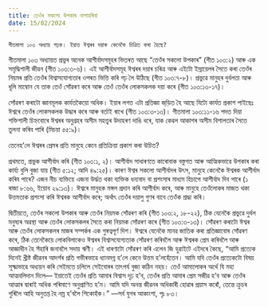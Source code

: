 ```yaml
---
title: তেওঁৰ সকলো উপকাৰ নাপাহৰিবা
date: 15/02/2024
---
```


`গীতমালা ১০৩ অধ্যায় পঢ়ক। ইয়াত ঈশ্বৰৰ দয়াক কেনেকৈ চিত্ৰিত কৰা হৈছে?`

গীতমালা ১০৩ অধ্যায়ত প্ৰভুৰ অনেক আশীৰ্বাদসমূহৰ ভিতৰত আছে “তেওঁৰ সকলো উপকাৰ” (গীত ১০৩:২) আৰু এক সমৃদ্ধিশালী জীৱন (গীত ১০৩:৩-৬)। এই আশীৰ্বাদসমূহ ঈশ্বৰৰ দয়াৰ চৰিত্ৰ আৰু এইটো ইস্ৰায়েলৰ সৈতে কৰা তেওঁৰ নিয়মৰ প্ৰতি তেওঁৰ বিশ্বাসযোগ্যতাৰ ওপৰত ভিত্তি কৰি গঢ় লৈ উঠিছে (গীত ১০৩:৭-৮)। প্ৰভুৱে মানুহৰ দুৰ্বলতা আৰু ধূলি মাম্বোন যে তাক তেওঁ সোঁৱৰণ কৰে আৰু তেওঁ তেওঁৰ লোকসকলক দয়া কৰে (গীত ১০৩:১৩-১৭)।

সোঁৱৰণ কৰাটো জ্ঞানমূলক কাৰ্যতকৈয়ো অধিক। ইয়াৰ লগত এটা প্ৰতিজ্ঞা জড়ি়ত হৈ আছে যিটো কাৰ্যত প্ৰকাশ পাইছেঃ ঈশ্বৰে তেওঁৰ লোকসকলক উদ্ধাৰ কৰে আৰু বৰ্তাই ৰাখে (গীত ১০৩:৩-১৩)। গীতমালা ১০৩:১১-১৬ পদত দিয়া শক্তিশালী চিহ্নবোৰে ঈশ্বৰৰ অনুগ্ৰহৰ অসীম মহত্ত্বৰ উদাহৰণ দাঙি ধৰে, যাক কেৱল আকাশৰ অসীম বিশালতাৰ সৈতে তুলনা কৰিব পাৰি (মিচয়া ৫৫:৯)।

তেনেহ’লে ঈশ্বৰৰ প্ৰেমৰ প্ৰতি মানুহে কেনে প্ৰতিক্ৰিয়া প্ৰকাশ কৰা উচিত?

প্ৰথমতে, প্ৰভুক আশীৰ্বাদ কৰি (গীত ১০৩:১, ২)। আশীৰ্বাদ সাধাৰণতে কাৰোবাক বস্তুগত আৰু আত্মিকভাৱে উপকাৰ কৰা কাৰ্য্য বুলি বুজা যায় (গীত ৫:১২; আদি ৪৯:২৫)। কাৰণ ঈশ্বৰ সকলো আশীৰ্বাদৰ উৎস, মানুহে কেনেকৈ ঈশ্বৰক আশীৰ্বাদ কৰিব পাৰে? এজন নীচ ব্যক্তিয়ে এজনা উর্দ্ধত থকা ব্যক্তিক ধন্যবাদ বা প্ৰশংসাৰ মাধ্যম হিচাপে আশীৰ্বাদ দিব পাৰে (১ ৰাজা ৮:৬৬, ইয়োব ২৯:১৩)। ঈশ্বৰে মানুহক মঙ্গল প্ৰদান কৰি আশীৰ্বাদ কৰে, আৰু মানুহে তেওঁলোকৰ মাজত থকা উত্তমতাক প্ৰশংসা কৰি ঈশ্বৰক আশীৰ্বাদ কৰে; অৰ্থাৎ তেওঁৰ দয়ালু গুণৰ বাবে তেওঁক শ্ৰদ্ধা কৰি।

দ্বিতীয়তে, তেওঁৰ সকলো উপকাৰ আৰু তেওঁৰ নিয়মক সোঁৱৰণ কৰি (গীত ১০৩:২, ১৮-২২), ঠিক যেনেকৈ প্ৰভুৱে দুৰ্বল মনুষ্যৰ অৱস্থা আৰু তেওঁৰ লোকসকলৰ সৈতে কৰা নিয়মক সোঁৱৰণ কৰে (গীত ১০৩:৩-১৩)। সোঁৱৰণ কৰাটো ঈশ্বৰ আৰু তেওঁৰ লোকসকলৰ মাজৰ সম্পৰ্কৰ এক গুৰত্বপূৰ্ণ দিশ। ঈশ্বৰে যেনেকৈ মানৱ জাতিক কৰা প্ৰতিজ্ঞাবোৰ সোঁৱৰণ কৰে, ঠিক তেনেকৈয়ে লোকবিলাকেও ঈশ্বৰৰ বিশ্বাসযোগ্যতাক সোঁৱৰণ কৰিবলৈ আৰু ঈশ্বৰক প্ৰেম কৰিবলৈ আৰু আজ্ঞাধীন হৈ সঁহাৰি জনাবলৈ সদায় ঋণী। এই ধাৰণাটো সোঁৱৰণ কৰি এলেন জি হুৱাইটে এইদৰে কৈছে, “আমি প্ৰত্যেক দিনেই খ্ৰীষ্ট জীৱনৰ আদৰ্শৰ প্ৰতি গভীৰভাৱে ধ্যানমগ্ন হ’লে কেনে উত্তম হ’লহেঁতেন। আমি যদি তেওঁৰ প্ৰত্যেকটো বিষয় সূক্ষ্মভাৱে অধ্যয়ন কৰি সেইমতে চলিলে সেইবোৰৰ তাৎপৰ্য বুজা কঠিন নহয়। তেওঁ আমালোকৰ অৰ্থে যি মহা আত্মবলিদান দিলে— ইয়াতেই তেওঁৰ প্ৰতি আমাৰ বিশ্বাস দৃঢ় হ’ব, তেওঁৰ প্ৰতি আমাৰ প্ৰেম সজীৱ হ’ব আৰু তেওঁৰ আত্মাৰ দ্বাৰাই অধিক পৰিমাণে অনুপ্ৰাণিত হ’ম। আমি যদি অনন্ত জীৱনৰ অধিকাৰী হোৱাৰ প্ৰয়াস কৰোঁ, তেন্তে ক্ৰুচৰ গুৰিলৈ আহি অনুতপ্ত হৈ নম্ৰ হ’বলৈ শিকোহঁক।” —সৰ্ব যুগৰ আকাংশা, পৃঃ ৮৩।